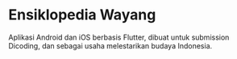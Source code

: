 # Ensiklopedia Wayang

Aplikasi Android dan iOS berbasis Flutter, dibuat untuk submission Dicoding, dan sebagai 
usaha melestarikan budaya Indonesia.
